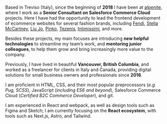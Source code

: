 Based in Treviso (Italy), since the beginning of **2018** I have been at [alpenite](//www.alpenite.com), where I work as a **Senior Consultant on Salesforce Commerce Cloud** projects. Here I have had the opportunity to lead the frontend development of ecommerce websites for several fashion brands, including [Fendi](https://www.fendi.com/), [Stella McCartney](https://www.stellamccartney.com/), [Liu Jo](//www.liujo.com), [Pinko](//www.pinko.com), [Tezenis](//www.tezenis.com), [Intimissimi](//www.intimissimi.com), and more.

Besides these projects, my main focuses are introducing **new helpful technologies** to streamline my team’s work, and **mentoring junior colleagues**, to help them grow and bring increasingly more value to the company.

Previously, I have lived in beautiful **Vancouver, British Columbia**, and worked as a freelancer for clients in Italy and Canada, providing digital solutions for small business owners and professionals since **2016**.

I am proficient in HTML, CSS, and their most popular preprocessors (_e.g. Pug, SCSS_), JavaScript (_including ES6 and beyond_), Salesforce Commerce Cloud (_Certified B2C Commerce Developer_), and git.

I am experienced in React and webpack, as well as design tools such as Figma and Sketch; I am currently focusing on the **React ecosystem**, with tools such as Next.js, Astro, and Tailwind.
